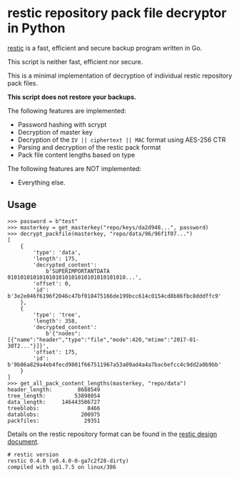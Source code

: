# restic repository pack file decryptor in Python

[restic](https://github.com/restic/restic) is a fast, efficient and secure backup program written in Go.

This script is neither fast, efficient nor secure.

This is a minimal implementation of decryption of individual restic repository pack files.

**This script does not restore your backups.**

The following features are implemented:

- Password hashing with scrypt
- Decryption of master key
- Decryption of the `IV || ciphertext || MAC` format using AES-256 CTR
- Parsing and decryption of the restic pack format
- Pack file content lengths based on type

The following features are NOT implemented:

- Everything else.

## Usage

```
>>> password = b"test"
>>> masterkey = get_masterkey("repo/keys/da2d948...", password)
>>> decrypt_packfile(masterkey, "repo/data/96/96f1f07...")
[
    {
        'type': 'data',
        'length': 175,
        'decrypted_content':
            b'SUPERIMPORTANTDATA 0101010101010101010101010101010101010...',
        'offset': 0,
        'id': b'3e2e046f6196f2046c47bf018475166de199bcc614c0154cd8b86fbc8dddffc9'
    },
    {
        'type': 'tree',
        'length': 358,
        'decrypted_content':
            b'{"nodes":[{"name":"header","type":"file","mode":420,"mtime":"2017-01-30T2..."}]}',
        'offset': 175,
        'id': b'9b86a829a4eb4fecd9801f667511967a53a09ad4a4a7bac6efcc4c9dd2a0b9bb'
    }
]
>>> get_all_pack_content_lengths(masterkey, "repo/data")
header_length:        8688549
tree_length:         53898054
data_length:     146443506727
treeblobs:               8466
datablobs:             200975
packfiles:              29351
```

Details on the restic repository format can be found in the [restic design document](https://restic.readthedocs.io/en/latest/Design/).

```
# restic version
restic 0.4.0 (v0.4.0-0-ga7c2f28-dirty)
compiled with go1.7.5 on linux/386
```
